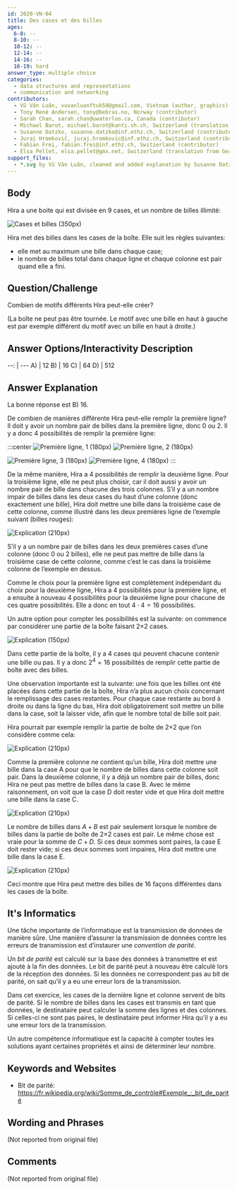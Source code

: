 ```yaml
---
id: 2020-VN-04
title: Des cases et des billes
ages:
  6-8: --
  8-10: --
  10-12: --
  12-14: --
  14-16: --
  16-19: hard
answer_type: multiple choice
categories:
  - data structures and representations
  - communication and networking
contributors:
  - Vũ Văn Luân, vuvanluanftuk50@gmail.com, Vietnam (author, graphics)
  - Tony René Andersen, tony@bebras.no, Norway (contributor)
  - Sarah Chan, sarah.chan@uwaterloo.ca, Canada (contributor)
  - Michael Barot, michael.barot@kanti.sh.ch, Switzerland (translation from English into German)
  - Susanne Datzko, susanne.datzko@inf.ethz.ch, Switzerland (contributor, graphics)
  - Juraj Hromkovič, juraj.hromkovic@inf.ethz.ch, Switzerland (contributor)
  - Fabian Frei, fabian.frei@inf.ethz.ch, Switzerland (contributor)
  - Elsa Pellet, elsa.pellet@gmx.net, Switzerland (translation from German into French)
support_files:
  - *.svg by Vũ Văn Luân, cleaned and added explanation by Susanne Datzko
---
```



## Body

Hira a une boite qui est divisée en 9 cases, et un nombre de billes illimité:

![](graphics/2020-VN-04_taskbody-compatible.svg "Cases et billes (350px)")

Hira met des billes dans les cases de la boîte. Elle suit les règles suivantes:
 - elle met au maximum une bille dans chaque case;
 - le nombre de billes total dans chaque ligne et chaque colonne est pair quand elle a fini.


## Question/Challenge

Combien de motifs différents Hira peut-elle créer?

(La boîte ne peut pas être tournée. Le motif avec une bille en haut à gauche est par exemple différent du motif avec un bille en haut à droite.)


## Answer Options/Interactivity Description

--: | ---
 A) | 12
 B) | 16
 C) | 64
 D) | 512


## Answer Explanation

La bonne réponse est B) 16.

De combien de manières différente Hira peut-elle remplir la première ligne? Il doit y avoir un nombre pair de billes dans la première ligne, donc 0 ou 2. Il y a donc 4 possibilités de remplir la première ligne:

:::center
![](graphics/2020-VN-04_explanation1.svg "Première ligne, 1 (180px)")
![](graphics/2020-VN-04_explanation2.svg "Première ligne, 2 (180px)")

![](graphics/2020-VN-04_explanation3.svg "Première ligne, 3 (180px)")
![](graphics/2020-VN-04_explanation4.svg "Première ligne, 4 (180px)")
:::
  
De la même manière, Hira a 4 possibilités de remplir la deuxième ligne. Pour la troisième ligne, elle ne peut plus choisir, car il doit aussi y avoir un nombre pair de bille dans chacune des trois colonnes. S’il y a un nombre impair de billes dans les deux cases du haut d’une colonne (donc exactement une bille), Hira doit mettre une bille dans la troisième case de cette colonne, comme illustré dans les deux premières ligne de l’exemple suivant (billes rouges):

![](graphics/2020-VN-04_explanation5.svg "Explication (210px)")

S’il y a un nombre pair de billes dans les deux premières cases d’une colonne (donc 0 ou 2 billes), elle ne peut pas mettre de bille dans la troisième case de cette colonne, comme c’est le cas dans la troisième colonne de l’exemple en dessus.

Comme le choix pour la première ligne est complètement indépendant du choix pour la deuxième ligne, Hira a 4 possibilités pour la première ligne, et a ensuite à nouveau 4 possibilités pour la deuxième ligne pour chacune de ces quatre possibilités. Elle a donc en tout  $4 \cdot 4 = 16$ possibilités.

Un autre option pour compter les possibilités est la suivante: on commence par considérer une partie de la boîte faisant 2×2 cases.

![](graphics/2020-VN-04_explanation6.svg "Explication (150px)")

Dans cette partie de la boîte, il y a 4 cases qui peuvent chacune contenir une bille ou pas. Il y a donc $2^4 = 16$ possibilités de remplir cette partie de boîte avec des billes.

Une observation importante est la suivante: une fois que les billes ont été placées dans cette partie de la boîte, Hira n’a plus aucun choix concernant le remplissage des cases restantes. Pour chaque case restante au bord à droite ou dans la ligne du bas, Hira doit obligatoirement soit mettre un bille dans la case, soit la laisser vide, afin que le nombre total de bille soit pair.

Hira pourrait par exemple remplir la partie de boîte de 2×2 que l’on considère comme cela:

![](graphics/2020-VN-04_explanation7.svg "Explication (210px)")

Comme la première colonne ne contient qu’un bille, Hira doit mettre une bille dans la case A pour que le nombre de billes dans cette colonne soit pair. Dans la deuxième colonne, il y a déjà un nombre pair de billes, donc Hira ne peut pas mettre de billes dans la case B. Avec le même raisonnement, on voit que la case D doit rester vide et que Hira doit mettre une bille dans la case C. 

![](graphics/2020-VN-04_explanation8.svg "Explication (210px)")

Le nombre de billes dans $A + B$ est pair seulement lorsque le nombre de billes dans la partie de boîte de 2×2 cases est pair. Le même chose est vraie pour la somme de $C + D$. Si ces deux sommes sont paires, la case E doit rester vide; si ces deux sommes sont impaires, Hira doit mettre une bille dans la case E.

![](graphics/2020-VN-04_explanation9.svg "Explication (210px)")

Ceci montre que Hira peut mettre des billes de 16 façons différentes dans les cases de la boîte.


## It's Informatics

Une tâche importante de l’informatique est la transmission de données de manière sûre. Une manière d’assurer la transmission de données contre les erreurs de transmission est d’instaurer une _convention de parité_.

Un _bit de parité_ est calculé sur la base des données à transmettre et est ajouté à la fin des données. Le bit de parité peut à nouveau être calculé lors de la réception des données. Si les données ne correspondent pas au bit de parité, on sait qu’il y a eu une erreur lors de la transmission.

Dans cet exercice, les cases de la dernière ligne et colonne servent de bits de parité. Si le nombre de billes dans les cases est transmis en tant que données, le destinataire peut calculer la somme des lignes et des colonnes. Si celles-ci ne sont pas paires, le destinataire peut informer Hira qu’il y a eu une erreur lors de la transmission.

Un autre compétence informatique est la capacité à compter toutes les solutions ayant certaines propriétés et ainsi de déterminer leur nombre.


## Keywords and Websites

 - Bit de parité: https://fr.wikipedia.org/wiki/Somme_de_contrôle#Exemple_:_bit_de_parité


## Wording and Phrases

(Not reported from original file)


## Comments

(Not reported from original file)
